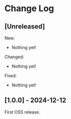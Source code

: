 # Change Log

## [Unreleased]

New:
- Nothing yet!

Changed:
- Nothing yet!

Fixed:
- Nothing yet!

## [1.0.0] - 2024-12-12

First OSS release.